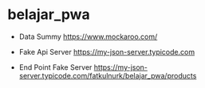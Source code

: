 # belajar_pwa

* Data Summy
https://www.mockaroo.com/

* Fake Api Server
https://my-json-server.typicode.com

* End Point Fake Server
https://my-json-server.typicode.com/fatkulnurk/belajar_pwa/products
